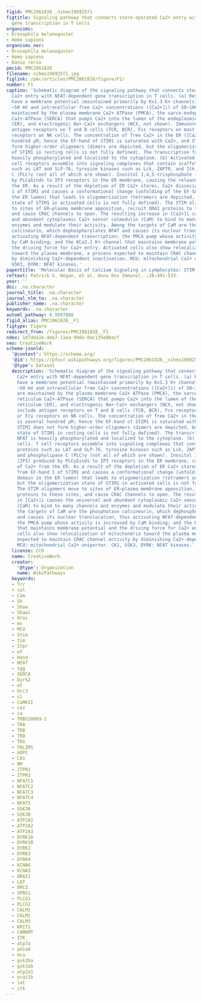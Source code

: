 ```yaml
---
figid: PMC2861828__nihms196925f1
figtitle: Signaling pathway that connects store-operated Ca2+ entry with NFAT-dependent
  gene transcription in T cells
organisms:
- Drosophila melanogaster
- Homo sapiens
organisms_ner:
- Drosophila melanogaster
- Homo sapiens
- Danio rerio
pmcid: PMC2861828
filename: nihms196925f1.jpg
figlink: /pmc/articles/PMC2861828/figure/F1/
number: F1
caption: 'Schematic diagram of the signaling pathway that connects store-operated
  Ca2+ entry with NFAT-dependent gene transcription in T cells. (a) Resting T cells
  have a membrane potential (maintained primarily by Kv1.3 K+ channels) of approximately
  −50 mV and intracellular free Ca2+ concentrations ([Ca2+]i) of 50–100 nM that are
  maintained by the plasma membrane Ca2+ ATPase (PMCA), the sarco-endoplasmic reticulum
  Ca2+-ATPase (SERCA) that pumps Ca2+ into the lumen of the endoplasmic reticulum
  (ER), and electrogenic Na+-Ca2+ exchangers (NCX, not shown). Immunoreceptors include
  antigen receptors on T and B cells (TCR, BCR), Fcε receptors on mast cells, or Fcγ
  receptors on NK cells. The concentration of free Ca2+ in the ER ([Ca2+]ER) is several
  hundred μM; hence the EF-hand of STIM1 is saturated with Ca2+, and STIM1 does not
  form higher-order oligomers (dimers are depicted, but the oligomerization state
  of STIM1 in resting cells is not fully defined). The transcription factor NFAT is
  heavily phosphorylated and localized to the cytoplasm. (b) Activated T cells. T
  cell receptors assemble into signaling complexes that contain scaffold proteins
  such as LAT and SLP-76, tyrosine kinases such as Lck, ZAP70, and Itk, and phospholipase
  C (PLC)γ (not all of which are shown). Inositol 1,4,5-trisphosphate (IP3) produced
  by PLCγbinds to IP3 receptors in the ER membrane, causing the release of Ca2+ from
  the ER. As a result of the depletion of ER Ca2+ stores, Ca2+ dissociates from EF-hand
  1 of STIM1 and causes a conformational change (unfolding of the EF-SAM domain in
  the ER lumen) that leads to oligomerization (tetramers are depicted, but the oligomerization
  state of STIM1 in activated cells is not fully defined). The STIM oligomers move
  to sites of ER–plasma membrane apposition, recruit ORAI proteins to these sites,
  and cause CRAC channels to open. The resulting increase in [Ca2+]i causes the universal
  and abundant cytoplasmic Ca2+ sensor calmodulin (CaM) to bind to many channels and
  enzymes and modulate their activity. Among the targets of CaM are the phosphatase
  calcineurin, which dephosphorylates NFAT and causes its nuclear translocation, thus
  activating NFAT-dependent transcription; the PMCA pump whose activity is increased
  by CaM binding; and the KCa3.1 K+ channel that maintains membrane potential and
  the driving force for Ca2+ entry. Activated cells also show relocalization of mitochondria
  toward the plasma membrane, a process expected to maintain CRAC channel activity
  by diminishing Ca2+-dependent inactivation. MCU: mitochondrial Ca2+ uniporter. CK1,
  GSK3, DYRK: NFAT kinases.'
papertitle: 'Molecular Basis of Calcium Signaling in Lymphocytes: STIM and ORAI.'
reftext: Patrick G. Hogan, et al. Annu Rev Immunol. ;28:491-533.
year: ''
doi: .na.character
journal_title: .na.character
journal_nlm_ta: .na.character
publisher_name: .na.character
keywords: .na.character
automl_pathway: 0.9507008
figid_alias: PMC2861828__F1
figtype: Figure
redirect_from: /figures/PMC2861828__F1
ndex: 1d74da1e-deb7-11ea-99da-0ac135e8bacf
seo: CreativeWork
schema-jsonld:
  '@context': https://schema.org/
  '@id': https://pfocr.wikipathways.org/figures/PMC2861828__nihms196925f1.html
  '@type': Dataset
  description: 'Schematic diagram of the signaling pathway that connects store-operated
    Ca2+ entry with NFAT-dependent gene transcription in T cells. (a) Resting T cells
    have a membrane potential (maintained primarily by Kv1.3 K+ channels) of approximately
    −50 mV and intracellular free Ca2+ concentrations ([Ca2+]i) of 50–100 nM that
    are maintained by the plasma membrane Ca2+ ATPase (PMCA), the sarco-endoplasmic
    reticulum Ca2+-ATPase (SERCA) that pumps Ca2+ into the lumen of the endoplasmic
    reticulum (ER), and electrogenic Na+-Ca2+ exchangers (NCX, not shown). Immunoreceptors
    include antigen receptors on T and B cells (TCR, BCR), Fcε receptors on mast cells,
    or Fcγ receptors on NK cells. The concentration of free Ca2+ in the ER ([Ca2+]ER)
    is several hundred μM; hence the EF-hand of STIM1 is saturated with Ca2+, and
    STIM1 does not form higher-order oligomers (dimers are depicted, but the oligomerization
    state of STIM1 in resting cells is not fully defined). The transcription factor
    NFAT is heavily phosphorylated and localized to the cytoplasm. (b) Activated T
    cells. T cell receptors assemble into signaling complexes that contain scaffold
    proteins such as LAT and SLP-76, tyrosine kinases such as Lck, ZAP70, and Itk,
    and phospholipase C (PLC)γ (not all of which are shown). Inositol 1,4,5-trisphosphate
    (IP3) produced by PLCγbinds to IP3 receptors in the ER membrane, causing the release
    of Ca2+ from the ER. As a result of the depletion of ER Ca2+ stores, Ca2+ dissociates
    from EF-hand 1 of STIM1 and causes a conformational change (unfolding of the EF-SAM
    domain in the ER lumen) that leads to oligomerization (tetramers are depicted,
    but the oligomerization state of STIM1 in activated cells is not fully defined).
    The STIM oligomers move to sites of ER–plasma membrane apposition, recruit ORAI
    proteins to these sites, and cause CRAC channels to open. The resulting increase
    in [Ca2+]i causes the universal and abundant cytoplasmic Ca2+ sensor calmodulin
    (CaM) to bind to many channels and enzymes and modulate their activity. Among
    the targets of CaM are the phosphatase calcineurin, which dephosphorylates NFAT
    and causes its nuclear translocation, thus activating NFAT-dependent transcription;
    the PMCA pump whose activity is increased by CaM binding; and the KCa3.1 K+ channel
    that maintains membrane potential and the driving force for Ca2+ entry. Activated
    cells also show relocalization of mitochondria toward the plasma membrane, a process
    expected to maintain CRAC channel activity by diminishing Ca2+-dependent inactivation.
    MCU: mitochondrial Ca2+ uniporter. CK1, GSK3, DYRK: NFAT kinases.'
  license: CC0
  name: CreativeWork
  creator:
    '@type': Organization
    name: WikiPathways
  keywords:
  - Tcr
  - cal
  - Cam
  - Sh
  - Shaw
  - Shawl
  - Orai
  - mv
  - MCU
  - Stim
  - tim
  - Itpr
  - ef
  - Hand
  - NFAT
  - sgg
  - SERCA
  - Dyrk2
  - et
  - Orc3
  - sl
  - CaMKII
  - caz
  - ca
  - TRBV20OR9-2
  - TRA
  - TRB
  - TRD
  - TRG
  - FBLIM1
  - GOPC
  - CA1
  - NM
  - ITPR1
  - ITPR3
  - NFATC1
  - NFATC2
  - NFATC3
  - NFATC4
  - NFAT5
  - GSK3A
  - GSK3B
  - ATP2A1
  - ATP2A2
  - ATP2A3
  - DYRK1A
  - DYRK1B
  - DYRK2
  - DYRK3
  - DYRK4
  - KCNN4
  - KCNA3
  - ORAI1
  - LAT
  - ORC3
  - SPNS1
  - PLCG1
  - PLCG2
  - CALM1
  - CALM2
  - CALM3
  - KRIT1
  - CAMKMT
  - ITK
  - atp7a
  - pdia4
  - mcu
  - gsk3ba
  - gsk3ab
  - atp2a1
  - orai1b
  - lat
  - itk
---
```

